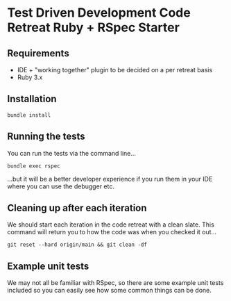 # Test Driven Development Code Retreat Ruby + RSpec Starter

## Requirements

* IDE + "working together" plugin to be decided on a per retreat basis
* Ruby 3.x

## Installation

    bundle install

## Running the tests

You can run the tests via the command line...

    bundle exec rspec

...but it will be a better developer experience if you run them in your IDE where you can use the debugger etc. 

## Cleaning up after each iteration

We should start each iteration in the code retreat with a clean slate. This command will return you to how the code was when you checked it out...

    git reset --hard origin/main && git clean -df 

## Example unit tests

We may not all be familiar with RSpec, so there are some example unit tests included so you can easily see how some common things can be done.

